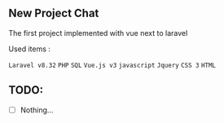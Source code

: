 New Project Chat
---
The first project implemented with vue next to laravel

Used items :

`Laravel v8.32`
`PHP`
`SQL`
`Vue.js v3`
`javascript`
`Jquery`
`CSS 3`
`HTML`

## TODO:
-[ ] Nothing...
